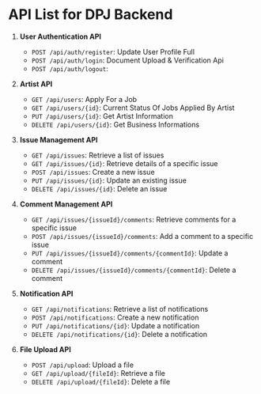 # API List for DPJ Backend

1. **User Authentication API**
    - `POST /api/auth/register`: Update User Profile Full
    - `POST /api/auth/login`: Document Upload & Verification Api
    - `POST /api/auth/logout`: 

2. **Artist API**
    - `GET /api/users`: Apply For a Job
    - `GET /api/users/{id}`: Current Status Of Jobs Applied By Artist
    - `PUT /api/users/{id}`: Get Artist Information
    - `DELETE /api/users/{id}`: Get Business Informations
    

3. **Issue Management API**
    - `GET /api/issues`: Retrieve a list of issues
    - `GET /api/issues/{id}`: Retrieve details of a specific issue
    - `POST /api/issues`: Create a new issue
    - `PUT /api/issues/{id}`: Update an existing issue
    - `DELETE /api/issues/{id}`: Delete an issue

4. **Comment Management API**
    - `GET /api/issues/{issueId}/comments`: Retrieve comments for a specific issue
    - `POST /api/issues/{issueId}/comments`: Add a comment to a specific issue
    - `PUT /api/issues/{issueId}/comments/{commentId}`: Update a comment
    - `DELETE /api/issues/{issueId}/comments/{commentId}`: Delete a comment

5. **Notification API**
    - `GET /api/notifications`: Retrieve a list of notifications
    - `POST /api/notifications`: Create a new notification
    - `PUT /api/notifications/{id}`: Update a notification
    - `DELETE /api/notifications/{id}`: Delete a notification

6. **File Upload API**
    - `POST /api/upload`: Upload a file
    - `GET /api/upload/{fileId}`: Retrieve a file
    - `DELETE /api/upload/{fileId}`: Delete a file
